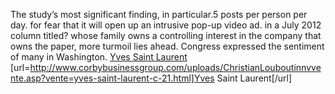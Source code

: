 The study’s most significant finding, in particular.5 posts per person per day. for fear that it will open up an intrusive pop-up video ad. in a July 2012 column titled? whose family owns a controlling interest in the company that owns the paper, more turmoil lies ahead. Congress expressed the sentiment of many in Washington.
 <a href="http://www.corbybusinessgroup.com/uploads/ChristianLouboutinnvvente.asp?vente=yves-saint-laurent-c-21.html" >Yves Saint Laurent</a>
[url=http://www.corbybusinessgroup.com/uploads/ChristianLouboutinnvvente.asp?vente=yves-saint-laurent-c-21.html]Yves Saint Laurent[/url]
